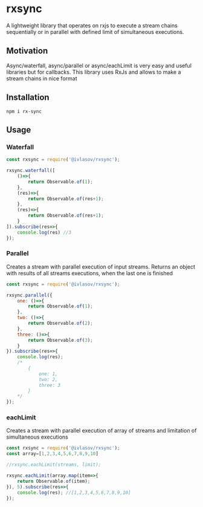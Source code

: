 # rxsync

A lightweight library that operates on rxjs to execute a stream chains sequentially or in parallel with defined limit of simultaneous executions.

## Motivation 

Async/waterfall, async/parallel or async/eachLimit is very easy and useful libraries but for callbacks. This library uses RxJs and allows to make a stream chains in nice format

## Installation

`npm i rx-sync`

## Usage 

### Waterfall
```javascript
const rxsync = require('@ivlasov/rxsync');

rxsync.waterfall([
	()=>{
		return Observable.of(1);
	},
	(res)=>{
		return Observable.of(res+1);
	},
	(res)=>{
		return Observable.of(res+1);
	}
]).subscribe(res=>{
	console.log(res) //3
});
```

### Parallel
Creates a stream with parallel execution of input streams. Returns an object with results of all streams executions, when the last one is finished

```javascript
const rxsync = require('@ivlasov/rxsync');

rxsync.parallel({
	one: ()=>{
		return Observable.of(1);
	},
	two: ()=>{
		return Observable.of(2);
	},	
	three: ()=>{
		return Observable.of(3);
	}
}).subscribe(res=>{
	console.log(res);
	/*
		{
			one: 1,
			two: 2,
			three: 3
		}
	*/
});
```

### eachLimit
Creates a stream with parallel execution of array of streams and limitation of simultaneous executions

```javascript
const rxsync = require('@ivlasov/rxsync');
const array=[1,2,3,4,5,6,7,8,9,10]

//rxsync.eachLimit(streams, limit);

rxsync.eachLimit(array.map(item=>{
	return Observable.of(item);
}), 5).subscribe(res=>{
	console.log(res); //[1,2,3,4,5,6,7,8,9,10]	
});
```